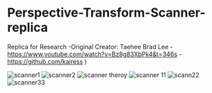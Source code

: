 # Perspective-Transform-Scanner-replica



Replica for Research -Original Creator: Taehee Brad Lee - 
https://www.youtube.com/watch?v=Bz8g83XbPk4&t=346s - https://github.com/kairess )


![scanner1](https://user-images.githubusercontent.com/25238652/122015437-118ef900-cdfb-11eb-82a2-412cc9882695.PNG)
![scanner2](https://user-images.githubusercontent.com/25238652/122015533-253a5f80-cdfb-11eb-8cc5-39a9fc5b1a24.PNG)
![scanner theroy](https://user-images.githubusercontent.com/25238652/122015683-469b4b80-cdfb-11eb-83da-eead92137367.PNG)
![scanner 11](https://user-images.githubusercontent.com/25238652/122015579-2ec3c780-cdfb-11eb-9151-0f2fdbfdf530.PNG)
![scann22](https://user-images.githubusercontent.com/25238652/122015609-35523f00-cdfb-11eb-8b95-c33a24982a21.PNG)
![scanner33](https://user-images.githubusercontent.com/25238652/122015648-3daa7a00-cdfb-11eb-8af6-e909eb819b3b.PNG)
